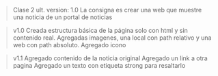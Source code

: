 > Clase 2   ult. version: 1.0
La consigna es crear una web que muestre una noticia de un portal de noticias

> v1.0
Creada estructura básica de la página solo con html y sin contenido real.
Agregadas imagenes, una local con path relativo y una web con path absoluto.
Agregado icono

> v1.1
Agregado contenido de la noticia original
Agregado un link a otra pagina
Agregado un texto con etiqueta strong para resaltarlo
